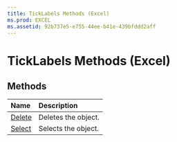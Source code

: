 ```yaml
---
title: TickLabels Methods (Excel)
ms.prod: EXCEL
ms.assetid: 92b737e5-e755-44ee-b41e-439bfddd2aff
---
```



# TickLabels Methods (Excel)

## Methods



|**Name**|**Description**|
|:-----|:-----|
|[Delete](ticklabels-delete-method-excel.md)|Deletes the object.|
|[Select](ticklabels-select-method-excel.md)|Selects the object.|

